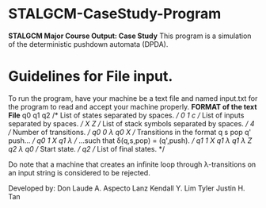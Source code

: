 # STALGCM-CaseStudy-Program  
**STALGCM Major Course Output: Case Study**
This program is a simulation of the deterministic pushdown automata (DPDA).


# Guidelines for File input.
To run the program, have your machine be a text file and named input.txt for the program 
to read and accept your machine properly.
**FORMAT of the text File**
q0 q1 q2 /* List of states separated by spaces. */
0 1 c /* List of inputs separated by spaces. */
X Z /* List of stack symbols separated by spaces. */
4 /* Number of transitions. */
q0 0 λ q0 X /* Transitions in the format q s pop q' push... */
q0 1 X q1 λ /* ...such that δ(q,s,pop) = (q',push). */
q1 1 X q1 λ
q1 λ Z q2 λ
q0 /* Start state. */
q2 /* List of final states. */

Do note that a machine that creates an infinite loop through
λ-transitions on an input string is considered to be rejected.

Developed by:
Don Laude A. Aspecto
Lanz Kendall Y. Lim
Tyler Justin H. Tan
